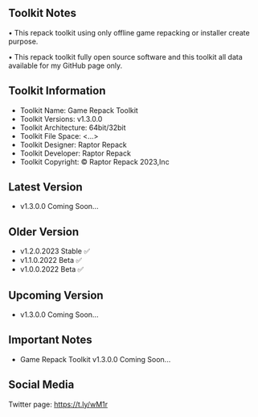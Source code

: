 Toolkit Notes
-----------------------------------------------

• This repack toolkit using only offline game repacking or installer create purpose.

• This repack toolkit fully open source software and this toolkit all data available for my GitHub page only.

Toolkit Information
-----------------------------------------------
- Toolkit Name: Game Repack Toolkit
- Toolkit Versions: v1.3.0.0
- Toolkit Architecture: 64bit/32bit
- Toolkit File Space: <...>
- Toolkit Designer: Raptor Repack
- Toolkit Developer: Raptor Repack
- Toolkit Copyright: © Raptor Repack 2023,Inc

Latest Version
-----------------------------------------------
- v1.3.0.0 Coming Soon...

Older Version
-----------------------------------------------
- v1.2.0.2023 Stable ✅
- v1.1.0.2022 Beta ✅
- v1.0.0.2022 Beta ✅

Upcoming Version
-----------------------------------------------
- v1.3.0.0 Coming Soon...

Important Notes
-----------------------------------------------
- Game Repack Toolkit v1.3.0.0 Coming Soon...

Social Media
-----------------------------------------------
Twitter page: https://t.ly/wM1r
